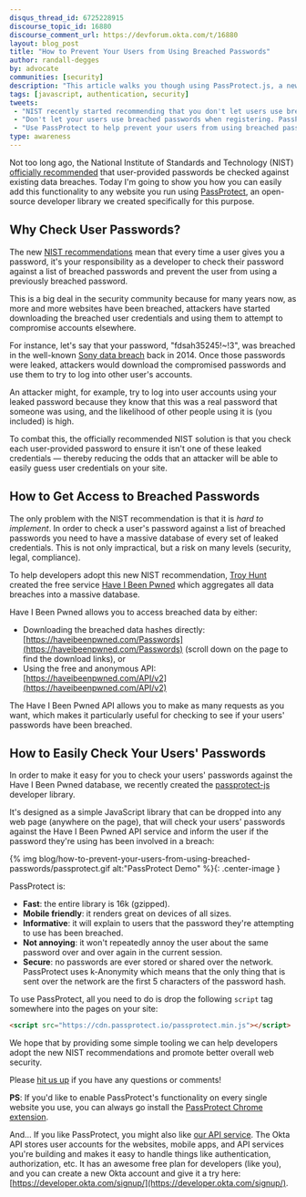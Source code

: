 ```yaml
---
disqus_thread_id: 6725228915
discourse_topic_id: 16880
discourse_comment_url: https://devforum.okta.com/t/16880
layout: blog_post
title: "How to Prevent Your Users from Using Breached Passwords"
author: randall-degges
by: advocate
communities: [security]
description: "This article walks you though using PassProtect.js, a new developer library that ensures your user's won't use breached passwords. It is powered by haveibeenpwned."
tags: [javascript, authentication, security]
tweets:
 - "NIST recently started recommending that you don't let users use breached passwords in your web apps. In this short article @rdegges will show you how to easily implement this pattern:"
 - "Don't let your users use breached passwords when registering. PassProtect is a new JS library we've developed to help make this easy:"
 - "Use PassProtect to help prevent your users from using breached passwords.  PassProtect relies on @haveibeenpwned and helps improve web security in one line of code :)"
type: awareness
---
```


Not too long ago, the National Institute of Standards and Technology (NIST) [officially recommended](https://www.nist.gov/itl/tig/projects/special-publication-800-63) that user-provided passwords be checked against existing data breaches. Today I'm going to show you how you can easily add this functionality to any website you run using [PassProtect](https://github.com/OktaSecurityLabs/passprotect-js), an open-source developer library we created specifically for this purpose.

## Why Check User Passwords?

The new [NIST recommendations](https://www.nist.gov/itl/tig/projects/special-publication-800-63) 
mean that every time a user gives you a password, it's your responsibility as a developer to check their password against a list of breached passwords and prevent the user from using a previously breached password.

This is a big deal in the security community because for many years now, as more and more websites have been breached, attackers have started downloading the breached user credentials and using them to attempt to compromise accounts elsewhere.

For instance, let's say that your password, "fdsah35245!~!3", was breached in the well-known [Sony data breach](https://www.forbes.com/sites/josephsteinberg/2014/12/11/massive-security-breach-at-sony-heres-what-you-need-to-know/) back in 2014. Once those passwords were leaked, attackers would download the compromised passwords and use them to try to log into other user's accounts.

An attacker might, for example, try to log into user accounts using your leaked password because they know that this was a real password that someone was using, and the likelihood of other people using it is (you included) is high.

To combat this, the officially recommended NIST solution is that you check each user-provided password to ensure it isn't one of these leaked credentials — thereby reducing the odds that an attacker will be able to easily guess user credentials on your site.

## How to Get Access to Breached Passwords

The only problem with the NIST recommendation is that it is *hard to implement*. In order to check a user's password against a list of breached passwords you need to have a massive database of every set of leaked credentials. This is not only impractical, but a risk on many levels (security, legal, compliance).

To help developers adopt this new NIST recommendation, [Troy Hunt](https://www.troyhunt.com/) created the free service [Have I Been Pwned](https://haveibeenpwned.com/) which aggregates all data breaches into a massive database.

Have I Been Pwned allows you to access breached data by either:

- Downloading the breached data hashes directly: [https://haveibeenpwned.com/Passwords](https://haveibeenpwned.com/Passwords) (scroll down on the page to find the download links), or
- Using the free and anonymous API: [https://haveibeenpwned.com/API/v2](https://haveibeenpwned.com/API/v2)

The Have I Been Pwned API allows you to make as many requests as you want, which makes it particularly useful for checking to see if your users' passwords have been breached.

## How to Easily Check Your Users' Passwords

In order to make it easy for you to check your users' passwords against the Have I Been Pwned database, we recently created the [passprotect-js](https://github.com/OktaSecurityLabs/passprotect-js) developer library.

It's designed as a simple JavaScript library that can be dropped into any web page (anywhere on the page), that will check your users' passwords against the Have I Been Pwned API service and inform the user if the password they're using has been involved in a breach:

{% img blog/how-to-prevent-your-users-from-using-breached-passwords/passprotect.gif alt:"PassProtect Demo" %}{: .center-image }

PassProtect is:

- **Fast**: the entire library is 16k (gzipped).
- **Mobile friendly**: it renders great on devices of all sizes.
- **Informative**: it will explain to users that the password they're attempting to use has been breached.
- **Not annoying**: it won't repeatedly annoy the user about the same password over and over again in the current session.
- **Secure**: no passwords are ever stored or shared over the network. PassProtect uses k-Anonymity which means that the only thing that is sent over the network are the first 5 characters of the password hash.

To use PassProtect, all you need to do is drop the following `script` tag somewhere into the pages on your site:

```html
<script src="https://cdn.passprotect.io/passprotect.min.js"></script>
```

We hope that by providing some simple tooling we can help developers adopt the new NIST recommendations and promote better overall web security.

Please [hit us up](https://twitter.com/oktadev) if you have any questions or comments!

**PS**: If you'd like to enable PassProtect's functionality on every single website you use, you can always go install the [PassProtect Chrome extension](https://chrome.google.com/webstore/detail/passprotect/cpimldclklpfifolmdnicjnfbjdepjnf).

And... If you like PassProtect, you might also like [our API service](https://developer.okta.com/). The Okta API stores user accounts for the websites, mobile apps, and API services you're building and makes it easy to handle things like authentication, authorization, etc. It has an awesome free plan for developers (like you), and you can create a new Okta account and give it a try here: [https://developer.okta.com/signup/](https://developer.okta.com/signup/).
